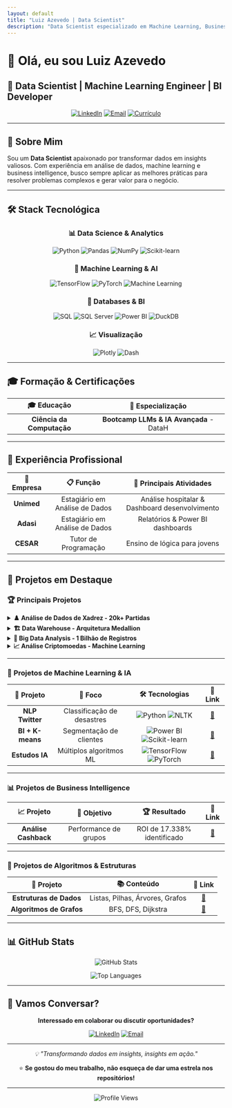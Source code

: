 ```yaml
---
layout: default
title: "Luiz Azevedo | Data Scientist"
description: "Data Scientist especializado em Machine Learning, Business Intelligence e Big Data Analytics"
---
```


# 👋 Olá, eu sou Luiz Azevedo
## 🚀 Data Scientist | Machine Learning Engineer | BI Developer

<div align="center">
  
[![LinkedIn](https://img.shields.io/badge/LinkedIn-0077B5?style=for-the-badge&logo=linkedin&logoColor=white)](https://www.linkedin.com/in/luiz-antônio-azevedo-34b38b23a/)
[![Email](https://img.shields.io/badge/Email-D14836?style=for-the-badge&logo=gmail&logoColor=white)](mailto:luizazevedo3212@hotmail.com)
[![Currículo](https://img.shields.io/badge/Currículo-000000?style=for-the-badge&logo=read-the-docs&logoColor=white)](https://drive.google.com/file/d/1hlYLiwZtI-WANvG2UJHR35TIB0Jp6FNS/view?usp=sharing)
  
</div>

---

## 🎯 Sobre Mim

Sou um **Data Scientist** apaixonado por transformar dados em insights valiosos. Com experiência em análise de dados, machine learning e business intelligence, busco sempre aplicar as melhores práticas para resolver problemas complexos e gerar valor para o negócio.

---

## 🛠️ Stack Tecnológica

<div align="center">

### 📊 **Data Science & Analytics**
![Python](https://img.shields.io/badge/Python-3776AB?style=for-the-badge&logo=python&logoColor=white)
![Pandas](https://img.shields.io/badge/Pandas-150458?style=for-the-badge&logo=pandas&logoColor=white)
![NumPy](https://img.shields.io/badge/NumPy-013243?style=for-the-badge&logo=numpy&logoColor=white)
![Scikit-learn](https://img.shields.io/badge/Scikit_learn-F7931E?style=for-the-badge&logo=scikit-learn&logoColor=white)

### 🤖 **Machine Learning & AI**
![TensorFlow](https://img.shields.io/badge/TensorFlow-FF6F00?style=for-the-badge&logo=tensorflow&logoColor=white)
![PyTorch](https://img.shields.io/badge/PyTorch-EE4C2C?style=for-the-badge&logo=pytorch&logoColor=white)
![Machine Learning](https://img.shields.io/badge/Machine_Learning-FF6F00?style=for-the-badge&logo=tensorflow&logoColor=white)

### 💾 **Databases & BI**
![SQL](https://img.shields.io/badge/SQL-4479A1?style=for-the-badge&logo=mysql&logoColor=white)
![SQL Server](https://img.shields.io/badge/SQL_Server-CC2927?style=for-the-badge&logo=microsoft-sql-server&logoColor=white)
![Power BI](https://img.shields.io/badge/Power_BI-F2C811?style=for-the-badge&logo=power-bi&logoColor=black)
![DuckDB](https://img.shields.io/badge/DuckDB-FFF000?style=for-the-badge&logo=duckdb&logoColor=black)

### 📈 **Visualização**
![Plotly](https://img.shields.io/badge/Plotly-3F4F75?style=for-the-badge&logo=plotly&logoColor=white)
![Dash](https://img.shields.io/badge/Dash-008DE4?style=for-the-badge&logo=plotly&logoColor=white)

</div>

---

## 🎓 Formação & Certificações

| 🎓 **Educação** | 🚀 **Especialização** |
|:---:|:---:|
| **Ciência da Computação** | **Bootcamp LLMs & IA Avançada** - DataH |

---

## 💼 Experiência Profissional

<div align="center">

| 🏢 **Empresa** | 📋 **Função** | 🔧 **Principais Atividades** |
|:---:|:---:|:---:|
| **Unimed** | Estagiário em Análise de Dados | Análise hospitalar & Dashboard desenvolvimento |
| **Adasi** | Estagiário em Análise de Dados | Relatórios & Power BI dashboards |
| **CESAR** | Tutor de Programação | Ensino de lógica para jovens |

</div>

---

## 🚀 Projetos em Destaque

### 🏆 **Principais Projetos**

<details>
<summary><strong>♟️ Análise de Dados de Xadrez - 20k+ Partidas</strong></summary>

<div align="center">
  <img src="https://github.com/LuizAz3vedo/Portf-lio/assets/99042862/e4c26e35-13c4-4541-a8f4-bd9f6d078937" width="250px" style="border-radius: 10px;">
</div>

**🎯 Objetivo:** Análise completa de 20.000+ partidas do Lichess

**🛠️ Stack:** 
![Pandas](https://img.shields.io/badge/Pandas-150458?style=flat-square&logo=pandas&logoColor=white)
![NumPy](https://img.shields.io/badge/NumPy-013243?style=flat-square&logo=numpy&logoColor=white)
![Dash](https://img.shields.io/badge/Dash-008DE4?style=flat-square&logo=plotly&logoColor=white)

**📊 Resultados:**
- Dashboard interativo para análise de performance
- Identificação de padrões por faixa de rating
- Visualizações avançadas de tendências

**🔗 [Ver Projeto](https://github.com/LuizAz3vedo/ChessProject)**

</details>

<details>
<summary><strong>🏗️ Data Warehouse - Arquitetura Medallion</strong></summary>

**🎯 Objetivo:** DW moderno com arquitetura Bronze-Silver-Gold

**🛠️ Stack:** 
![SQL Server](https://img.shields.io/badge/SQL_Server-CC2927?style=flat-square&logo=microsoft-sql-server&logoColor=white)
![Power BI](https://img.shields.io/badge/Power_BI-F2C811?style=flat-square&logo=power-bi&logoColor=black)
![SSIS](https://img.shields.io/badge/SSIS-CC2927?style=flat-square&logo=microsoft&logoColor=white)

**📊 Resultados:**
- Pipeline ETL automatizado
- Star Schema otimizado
- Integração completa com BI

**🔗 [Ver Projeto](https://github.com/LuizAz3vedo/sql-data-warehouse)**

</details>

<details>
<summary><strong>🚀 Big Data Analysis - 1 Bilhão de Registros</strong></summary>

**🎯 Objetivo:** Processamento eficiente de dados massivos

**🛠️ Stack:** 
![Python](https://img.shields.io/badge/Python-3776AB?style=flat-square&logo=python&logoColor=white)
![DuckDB](https://img.shields.io/badge/DuckDB-FFF000?style=flat-square&logo=duckdb&logoColor=black)

**📊 Resultados:**
- Análise de 1B+ registros meteorológicos
- Performance otimizada sem consumo excessivo de memória
- Consultas diretas em arquivos CSV

**🔗 [Ver Projeto](https://github.com/LuizAz3vedo/bigdata-duckdb)**

</details>

<details>
<summary><strong>📈 Análise Criptomoedas - Machine Learning</strong></summary>

**🎯 Objetivo:** Identificar padrões e anomalias no Bitcoin

**🛠️ Stack:** 
![Pandas](https://img.shields.io/badge/Pandas-150458?style=flat-square&logo=pandas&logoColor=white)
![Plotly](https://img.shields.io/badge/Plotly-3F4F75?style=flat-square&logo=plotly&logoColor=white)
![Scikit-learn](https://img.shields.io/badge/Scikit_learn-F7931E?style=flat-square&logo=scikit-learn&logoColor=white)

**📊 Resultados:**
- Modelos SARIMA, GARCH e Prophet
- 39 anomalias detectadas  
- 3 clusters comportamentais identificados

**🔗 [Ver Projeto](https://github.com/LuizAz3vedo/crypto-analysis)**

</details>

---

### 🔬 **Projetos de Machine Learning & IA**

<div align="center">

| 🤖 **Projeto** | 🎯 **Foco** | 🛠️ **Tecnologias** | 🔗 **Link** |
|:---:|:---:|:---:|:---:|
| **NLP Twitter** | Classificação de desastres | ![Python](https://img.shields.io/badge/Python-3776AB?style=flat-square&logo=python&logoColor=white) ![NLTK](https://img.shields.io/badge/NLTK-green?style=flat-square) | [🔗](https://github.com/LuizAz3vedo/NPL-Twitter) |
| **BI + K-means** | Segmentação de clientes | ![Power BI](https://img.shields.io/badge/Power_BI-F2C811?style=flat-square&logo=power-bi&logoColor=black) ![Scikit-learn](https://img.shields.io/badge/Scikit_learn-F7931E?style=flat-square&logo=scikit-learn&logoColor=white) | [🔗](https://github.com/LuizAz3vedo/BI_kmeans) |
| **Estudos IA** | Múltiplos algoritmos ML | ![TensorFlow](https://img.shields.io/badge/TensorFlow-FF6F00?style=flat-square&logo=tensorflow&logoColor=white) ![PyTorch](https://img.shields.io/badge/PyTorch-EE4C2C?style=flat-square&logo=pytorch&logoColor=white) | [🔗](https://github.com/LuizAz3vedo/AI-Study) |

</div>

---

### 📊 **Projetos de Business Intelligence**

<div align="center">

| 📈 **Projeto** | 🎯 **Objetivo** | 🏆 **Resultado** | 🔗 **Link** |
|:---:|:---:|:---:|:---:|
| **Análise Cashback** | Performance de grupos | ROI de 17.338% identificado | [🔗](https://github.com/LuizAz3vedo/Painel_Analise_Cashback) |

</div>

---

### 🧠 **Projetos de Algoritmos & Estruturas**

<div align="center">

| 🔧 **Projeto** | 📚 **Conteúdo** | 🔗 **Link** |
|:---:|:---:|:---:|
| **Estruturas de Dados** | Listas, Pilhas, Árvores, Grafos | [🔗](https://github.com/LuizAz3vedo/Estrutura-de-Dados) |
| **Algoritmos de Grafos** | BFS, DFS, Dijkstra | [🔗](https://github.com/LuizAz3vedo/graphs) |

</div>

---

## 📊 GitHub Stats

<div align="center">
  
![GitHub Stats](https://github-readme-stats.vercel.app/api?username=LuizAz3vedo&show_icons=true&theme=tokyonight&hide_border=true)

![Top Languages](https://github-readme-stats.vercel.app/api/top-langs/?username=LuizAz3vedo&layout=compact&theme=tokyonight&hide_border=true)

</div>

---

## 🚀 Vamos Conversar?

<div align="center">

**Interessado em colaborar ou discutir oportunidades?**

[![LinkedIn](https://img.shields.io/badge/LinkedIn-0077B5?style=for-the-badge&logo=linkedin&logoColor=white)](https://www.linkedin.com/in/luiz-antônio-azevedo-34b38b23a/)
[![Email](https://img.shields.io/badge/Email-D14836?style=for-the-badge&logo=gmail&logoColor=white)](mailto:luizazevedo3212@hotmail.com)

---

<p><em>💡 "Transformando dados em insights, insights em ação."</em></p>

⭐ **Se gostou do meu trabalho, não esqueça de dar uma estrela nos repositórios!**

</div>

---

<div align="center">
  <img src="https://komarev.com/ghpvc/?username=LuizAz3vedo&color=blueviolet&style=for-the-badge" alt="Profile Views">
</div>
